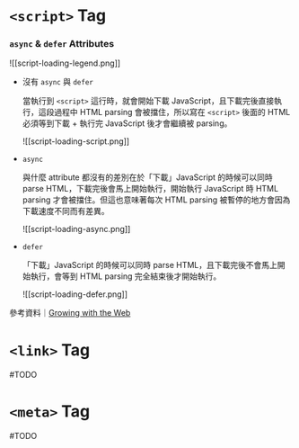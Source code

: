 # `<script>` Tag

### `async` & `defer` Attributes

![[script-loading-legend.png]]

- 沒有 `async` 與 `defer`

    當執行到 `<script>` 這行時，就會開始下載 JavaScript，且下載完後直接執行，這段過程中 HTML parsing 會被擋住，所以寫在 `<script>` 後面的 HTML 必須等到下載 + 執行完 JavaScript 後才會繼續被 parsing。

    ![[script-loading-script.png]]

- `async`

    與什麼 attribute 都沒有的差別在於「下載」JavaScript 的時候可以同時 parse HTML，下載完後會馬上開始執行，開始執行 JavaScript 時 HTML parsing 才會被擋住。但這也意味著每次 HTML parsing 被暫停的地方會因為下載速度不同而有差異。

    ![[script-loading-async.png]]

- `defer`

    「下載」JavaScript 的時候可以同時 parse HTML，且下載完後不會馬上開始執行，會等到 HTML parsing 完全結束後才開始執行。

    ![[script-loading-defer.png]]

參考資料｜[Growing with the Web](https://www.growingwiththeweb.com/2014/02/async-vs-defer-attributes.html)

# `<link>` Tag

#TODO 

# `<meta>` Tag

#TODO 
